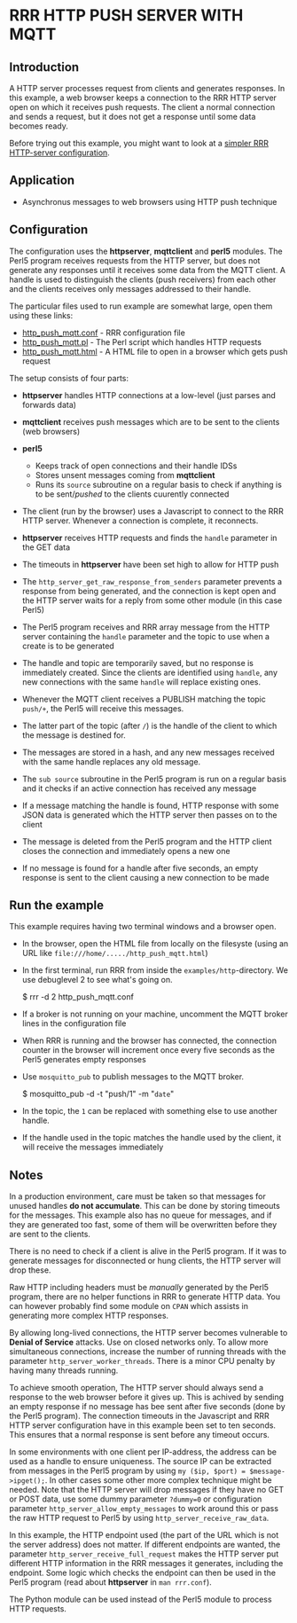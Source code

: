 # RRR HTTP PUSH SERVER WITH MQTT

## Introduction

A HTTP server processes request from clients and generates responses.
In this example, a web browser keeps a connection to the RRR HTTP server open on which it receives push requests.
The client a normal connection and sends a request, but it does not get a response until some data becomes ready.

Before trying out this example, you might want to look at a [simpler RRR HTTP-server configuration](http_server.md).

## Application

* Asynchronus messages to web browsers using HTTP push technique

## Configuration

The configuration uses the **httpserver**, **mqttclient** and **perl5** modules. The Perl5 program receives
requests from the HTTP server, but does not generate any responses until it receives some data from the
MQTT client. A handle is used to distinguish the clients (push receivers) from each other and the clients
receives only messages addressed to their handle.

The particular files used to run example are somewhat large, open them using these links:

* [http\_push\_mqtt.conf](http_push_mqtt.conf) - RRR configuration file
* [http\_push\_mqtt.pl](http_push_mqtt.pl) - The Perl script which handles HTTP requests
* [http\_push\_mqtt.html](http_push_mqtt.html) - A HTML file to open in a browser which gets push request

The setup consists of four parts:

* **httpserver** handles HTTP connections at a low-level (just parses and forwards data)
* **mqttclient** receives push messages which are to be sent to the clients (web browsers)
* **perl5**
  * Keeps track of open connections and their handle IDSs
  * Stores unsent messages coming from **mqttclient**
  * Runs its `source` subroutine on a regular basis to check if anything is to be sent/_pushed_ to the clients cuurently connected


* The client (run by the browser) uses a Javascript to connect to the RRR HTTP server. Whenever a connection is complete, it reconnects.
* **httpserver** receives HTTP requests and finds the `handle` parameter in the GET data
* The timeouts in **httpserver** have been set high to allow for HTTP push
* The `http_server_get_raw_response_from_senders` parameter prevents a response from being generated, and the connection is kept open and the HTTP server
  waits for a reply from some other module (in this case Perl5)
* The Perl5 program receives and RRR array message from the HTTP server containing the `handle` parameter and the topic to
  use when a create is to be generated
* The handle and topic are temporarily saved, but no response is immediately created. Since the clients are identified using `handle`, any new
  connections with the same `handle` will replace existing ones.
* Whenever the MQTT client receives a PUBLISH matching the topic `push/+`, the Perl5 will receive this messages.
* The latter part of the topic (after `/`) is the handle of the client to which the message is destined for.
* The messages are stored in a hash, and any new messages received with the same handle replaces any old message.
* The `sub source` subroutine in the Perl5 program is run on a regular basis and it checks if an active connection has received any message
* If a message matching the handle is found, HTTP response with some JSON data is generated which the HTTP server then passes on to the client
* The message is deleted from the Perl5 program and the HTTP client closes the connection and immediately opens a new one
* If no message is found for a handle after five seconds, an empty response is sent to the client causing a new connection to be made

## Run the example

This example requires having two terminal windows and a browser open.

* In the browser, open the HTML file from locally on the filesyste (using an URL like `file:///home/...../http_push_mqtt.html`)
* In the first terminal, run RRR from inside the `examples/http`-directory. We use debuglevel 2 to see what's going on.

	$ rrr -d 2 http_push_mqtt.conf

* If a broker is not running on your machine, uncomment the MQTT broker lines in the configuration file
* When RRR is running and the browser has connected, the connection counter in the browser will increment once every five seconds as the Perl5 generates empty responses
* Use `mosquitto_pub` to publish messages to the MQTT broker.

	$ mosquitto_pub -d -t "push/1" -m "`date`"

* In the topic, the `1` can be replaced with something else to use another handle.
* If the handle used in the topic matches the handle used by the client, it will receive the messages immediately

## Notes

In a production environment, care must be taken so that messages for unused handles **do not accumulate**.
This can be done by storing timeouts for the messages. This example also has no queue for messages, and if they are generated too fast,
some of them will be overwritten before they are sent to the clients.

There is no need to check if a client is alive in the Perl5 program.
If it was to generate messages for disconnected or hung clients, the HTTP server will drop these.

Raw HTTP including headers must be _manually_ generated by the Perl5 program, there are no helper functions in RRR to generate HTTP data.
You can however probably find some module on `CPAN` which assists in generating more complex HTTP responses.

By allowing long-lived connections, the HTTP server becomes vulnerable to **Denial of Service** attacks. Use on closed networks only. To allow
more simultaneous connections, increase the number of running threads with the parameter `http_server_worker_threads`. There is a minor CPU penalty by
having many threads running.

To achieve smooth operation, The HTTP server should always send a response to the web browser before it gives up.
This is achived by sending an empty response if no message has bee  sent after five seconds (done by the Perl5 program).
The connection timeouts in the Javascript and RRR HTTP server configuration have in this example been set to ten seconds.
This ensures that a normal response is sent before any timeout occurs.

In some environments with one client per IP-address, the address can be used as a handle to ensure uniqueness.
The source IP can be extracted from messages in the Perl5 program by using `my ($ip, $port) = $message->ipget();`. In other cases some other more complex technique might be needed. Note that the HTTP server will drop messages if they have no GET or POST data, use some dummy parameter `?dummy=0` or configuration parameter `http_server_allow_empty_messages` to work around this or pass the raw HTTP request to Perl5 by using `http_server_receive_raw_data`.

In this example, the HTTP endpoint used (the part of the URL which is not the server address) does not matter.
If different endpoints are wanted, the parameter `http_server_receive_full_request` makes the HTTP server put different HTTP information in the RRR messages it generates, including the endpoint.
Some logic which checks the endpoint can then be used in the  Perl5 program (read about **httpserver** in `man rrr.conf`).

The Python module can be used instead of the Perl5 module to process HTTP requests. 
